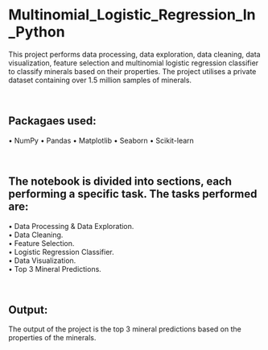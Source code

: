 # Multinomial_Logistic_Regression_In_Python

This project performs data processing, data exploration, data cleaning, data visualization, feature selection and multinomial logistic regression classifier to classify minerals based on their properties. The project utilises a private dataset containing over 1.5 million samples of minerals.

<br />

## Packagaes used: 

• NumPy
• Pandas
• Matplotlib
• Seaborn
• Scikit-learn

<br />

## The notebook is divided into sections, each performing a specific task. The tasks performed are:

• Data Processing & Data Exploration.
<br />
• Data Cleaning.
<br />
• Feature Selection.
<br />
• Logistic Regression Classifier.
<br />
• Data Visualization.
<br />
• Top 3 Mineral Predictions.

<br />

## Output:

The output of the project is the top 3 mineral predictions based on the properties of the minerals. 


